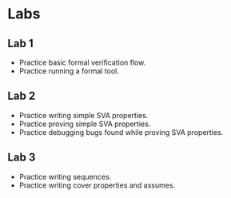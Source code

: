 # Labs

## Lab 1
- Practice basic formal verification flow.
- Practice running a formal tool.

## Lab 2
- Practice writing simple SVA properties.
- Practice proving simple SVA properties.
- Practice debugging bugs found while proving SVA properties.

## Lab 3
- Practice writing sequences.
- Practice writing cover properties and assumes.


